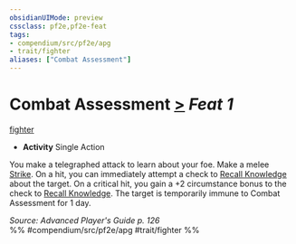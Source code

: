 ```yaml
---
obsidianUIMode: preview
cssclass: pf2e,pf2e-feat
tags:
- compendium/src/pf2e/apg
- trait/fighter
aliases: ["Combat Assessment"]
---
```

# Combat Assessment  [>](/rules/core-rulebook/chapter-9-playing-the-game.md#Actions "Single Action") *Feat 1*  
[fighter](/rules/traits/fighter.md)  

- **Activity** Single Action

You make a telegraphed attack to learn about your foe. Make a melee [Strike](/rules/actions/strike.md). On a hit, you can immediately attempt a check to [Recall Knowledge](/rules/actions/recall-knowledge.md) about the target. On a critical hit, you gain a +2 circumstance bonus to the check to [Recall Knowledge](/rules/actions/recall-knowledge.md). The target is temporarily immune to Combat Assessment for 1 day.

*Source: Advanced Player's Guide p. 126*  
%% #compendium/src/pf2e/apg #trait/fighter %%